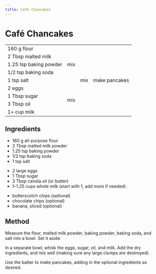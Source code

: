 ```yaml
---
title: Café Chancakes
---
```


# Café Chancakes

<table>
 <tr style="text-align: left;">
   <td>160 g flour</td>
   <td rowspan=5>mix</td>
   <td rowspan=9>mix</td>
   <td rowspan=9>make pancakes</td>
 </tr>
 <tr>
   <td>2 Tbsp malted milk</td>
 </tr>
 <tr>
   <td>1.25 tsp baking powder</td>
 </tr>
 <tr>
   <td>1/2 tsp baking soda</td>
 </tr>
 <tr>
   <td>1 tsp salt</td>
 </tr>
 <tr>
   <td>2 eggs</td>
   <td rowspan=4>mix</td>
 </tr>
 <tr>
   <td>1 Tbsp sugar</td>
 </tr>
 <tr>
   <td>3 Tbsp oil</td>
 </tr>
 <tr>
   <td>1+ cup milk</td>
 </tr>
</table>

## Ingredients

*   160 g all-purpose flour
*   2 Tbsp malted milk powder
*   1.25 tsp baking powder
*   1/2 tsp baking soda
*   1 tsp salt

<!---->

*   2 large eggs
*   1 Tbsp sugar
*   3 Tbsp canola oil (or butter)
*   1–1.25 cups whole milk (start with 1, add more if needed)

<!---->

*   butterscotch chips (optional)
*   chocolate chips (optional)
*   banana, sliced (optional)

## Method

Measure the flour, malted milk powder, baking powder, baking soda, and salt into
a bowl. Set it aside.

In a separate bowl, whisk the eggs, sugar, oil, and milk. Add the dry
ingredients, and mix well (making sure any large clumps are destroyed).

Use the batter to make pancakes, adding in the optional ingredients as desired.
